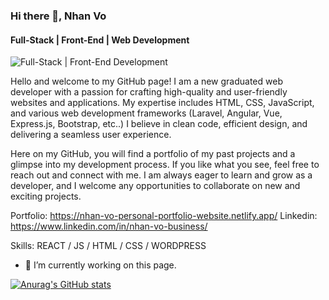 ### Hi there 👋, Nhan Vo
#### Full-Stack | Front-End | Web Development 
![Full-Stack | Front-End Development](https://i.etsystatic.com/25584400/r/il/f470e9/3649558856/il_fullxfull.3649558856_tt2m.jpg)

Hello and welcome to my GitHub page! I am a new graduated web developer with a passion for crafting high-quality and user-friendly websites and applications. My expertise includes HTML, CSS, JavaScript, and various web development frameworks (Laravel, Angular, Vue, Express.js, Bootstrap, etc..)  I believe in clean code, efficient design, and delivering a seamless user experience.

Here on my GitHub, you will find a portfolio of my past projects and a glimpse into my development process. If you like what you see, feel free to reach out and connect with me. I am always eager to learn and grow as a developer, and I welcome any opportunities to collaborate on new and exciting projects.

Portfolio: https://nhan-vo-personal-portfolio-website.netlify.app/ 
Linkedin: https://www.linkedin.com/in/nhan-vo-business/



Skills: REACT / JS / HTML / CSS / WORDPRESS

- 🔭 I’m currently working on this page. 




[![Anurag's GitHub stats](https://github-readme-stats.vercel.app/api?username=nhoxben335)](https://github.com/anuraghazra/github-readme-stats)
